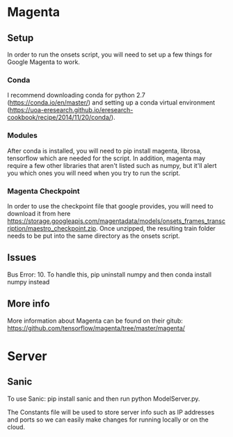 # Magenta

## Setup

In order to run the onsets script, you will need to set up a few things for Google Magenta to work. 

### Conda

I recommend downloading conda for python 2.7 (https://conda.io/en/master/) and setting up a conda virtual environment (https://uoa-eresearch.github.io/eresearch-cookbook/recipe/2014/11/20/conda/).

### Modules

After conda is installed, you will need to pip install magenta, librosa, tensorflow which are needed for the script. In addition, magenta may require a few other libraries that aren't listed such as numpy, but it'll alert you which ones you will need when you try to run the script. 

### Magenta Checkpoint

In order to use the checkpoint file that google provides, you will need to download it from here https://storage.googleapis.com/magentadata/models/onsets_frames_transcription/maestro_checkpoint.zip. Once unzipped, the resulting train folder needs to be put into the same directory as the onsets script.

## Issues

Bus Error: 10. To handle this, pip uninstall numpy and then conda install numpy instead

## More info

More information about Magenta can be found on their gitub: https://github.com/tensorflow/magenta/tree/master/magenta/

# Server 

## Sanic

To use Sanic: pip install sanic and then run python ModelServer.py. 

The Constants file will be used to store server info such as IP addresses and ports so we can easily make changes for running locally or on the cloud. 
